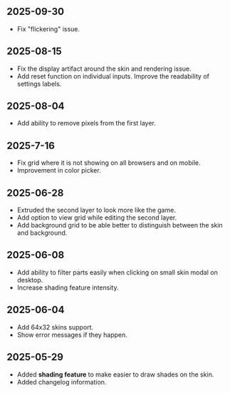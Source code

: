 ## 2025-09-30

- Fix "flickering" issue.

## 2025-08-15

- Fix the display artifact around the skin and rendering issue.
- Add reset function on individual inputs. Improve the readability of settings labels.

## 2025-08-04

- Add ability to remove pixels from the first layer.

## 2025-7-16

- Fix grid where it is not showing on all browsers and on mobile.
- Improvement in color picker.

## 2025-06-28

- Extruded the second layer to look more like the game.
- Add option to view grid while editing the second layer.
- Add background grid to be able better to distinguish between the skin and background.

## 2025-06-08

- Add ability to filter parts easily when clicking on small skin modal on desktop.
- Increase shading feature intensity.

## 2025-06-04

- Add 64x32 skins support.
- Show error messages if they happen.

## 2025-05-29

- Added **shading feature** to make easier to draw shades on the skin.
- Added changelog information.
